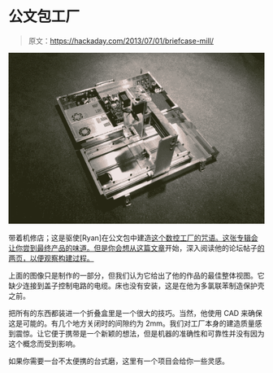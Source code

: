 # 公文包工厂

> 原文：<https://hackaday.com/2013/07/01/briefcase-mill/>

![briefcase-mill](img/1cef3d504071f5e4bef69c695ab07b5a.png)

带着机修店；这是驱使[Ryan]在公文包中建造[这个数控工厂的咒语。这张专辑会让你尝到最终产品的味道。但是你会想从这篇文章](http://imgur.com/a/n0Lcu)开始，深入阅读他的论坛帖子[的两页，以便观察构建过程。](http://www.cnczone.com/forums/benchtop_machines/157385-ryans_g0704-16.html#post1228914)

上面的图像只是制作的一部分，但我们认为它给出了他的作品的最佳整体视图。它缺少连接到盖子控制电路的电缆。床也没有安装，这是在他为多氯联苯制造保护壳之前。

把所有的东西都装进一个折叠盒里是一个很大的技巧。当然，他使用 CAD 来确保这是可能的。有几个地方关闭时的间隙约为 2mm。我们对工厂本身的建造质量感到震惊。让它便于携带是一个新颖的想法，但是机器的准确性和可靠性并没有因为这个概念而受到影响。

如果你需要一台不太便携的台式磨，这里有一个项目会给你一些灵感。